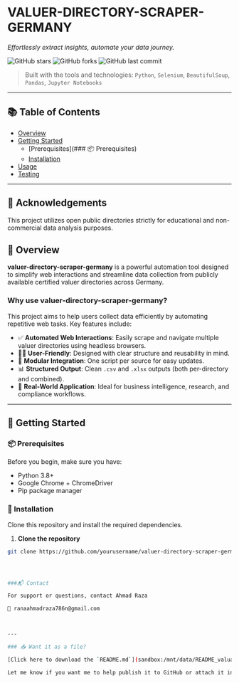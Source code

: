 # VALUER-DIRECTORY-SCRAPER-GERMANY

_Effortlessly extract insights, automate your data journey._

![GitHub stars](https://img.shields.io/github/stars/yourusername/valuer-directory-scraper-germany?style=social)
![GitHub forks](https://img.shields.io/github/forks/yourusername/valuer-directory-scraper-germany?style=social)
![GitHub last commit](https://img.shields.io/github/last-commit/yourusername/valuer-directory-scraper-germany?style=flat)

> Built with the tools and technologies:
> `Python`, `Selenium`, `BeautifulSoup`, `Pandas`, `Jupyter Notebooks`

---

## 📚 Table of Contents

- [Overview](#overview)
- [Getting Started](#getting-started)
  - [Prerequisites](### 📦 Prerequisites)
  - [Installation](#installation)
- [Usage](#usage)
- [Testing](#testing)

---

## 🙌 Acknowledgements
This project utilizes open public directories strictly for educational and non-commercial data analysis purposes.

## 🧠 Overview

**valuer-directory-scraper-germany** is a powerful automation tool designed to simplify web interactions and streamline data collection from publicly available certified valuer directories across Germany.

### Why use valuer-directory-scraper-germany?

This project aims to help users collect data efficiently by automating repetitive web tasks. Key features include:

- ✅ **Automated Web Interactions**: Easily scrape and navigate multiple valuer directories using headless browsers.
- 🧑‍💻 **User-Friendly**: Designed with clear structure and reusability in mind.
- 🔌 **Modular Integration**: One script per source for easy updates.
- 📊 **Structured Output**: Clean `.csv` and `.xlsx` outputs (both per-directory and combined).
- 🚀 **Real-World Application**: Ideal for business intelligence, research, and compliance workflows.

---

## 🚀 Getting Started

### 📦 Prerequisites

Before you begin, make sure you have:

- Python 3.8+
- Google Chrome + ChromeDriver
- Pip package manager

### 🔧 Installation

Clone this repository and install the required dependencies.

1. **Clone the repository**

```bash
git clone https://github.com/yourusername/valuer-directory-scraper-germany.git




###📬 Contact

For support or questions, contact Ahmad Raza

📧 ranaahmadraza786n@gmail.com



---

### 📥 Want it as a file?

[Click here to download the `README.md`](sandbox:/mnt/data/README_valuator_scraper.md) (already formatted and ready to upload to GitHub).

Let me know if you want me to help publish it to GitHub or attach it in an email.

